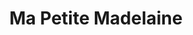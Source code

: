 ---
title: "Ma Petite Madelaine"
url: /chambray-les-tours/ma-petite-madelaine/
shop: centre commercial
---